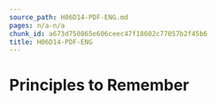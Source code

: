 ```yaml
---
source_path: H06D14-PDF-ENG.md
pages: n/a-n/a
chunk_id: a673d750865e606ceec47f18602c77057b2f45b6
title: H06D14-PDF-ENG
---
```

# Principles to Remember
